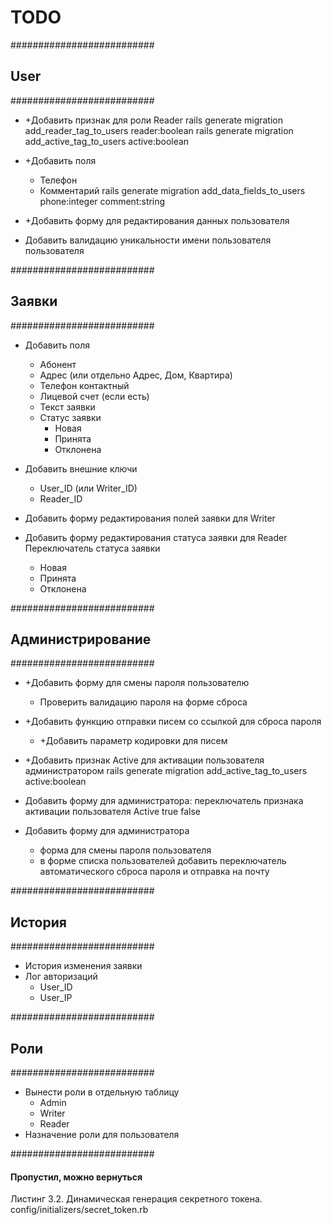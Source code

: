# TODO

##########################
## User
##########################
* +Добавить признак для роли Reader
    rails generate migration add_reader_tag_to_users reader:boolean
    rails generate migration add_active_tag_to_users active:boolean

* +Добавить поля
    * Телефон
    * Комментарий
    rails generate migration add_data_fields_to_users phone:integer comment:string

* +Добавить форму для редактирования данных пользователя

* Добавить валидацию уникальности имени пользователя пользователя

##########################
## Заявки
##########################
* Добавить поля
    * Абонент
    * Адрес (или отдельно Адрес, Дом, Квартира)
    * Телефон контактный
    * Лицевой счет (если есть)
    * Текст заявки
    * Статус заявки
        * Новая
        * Принята
        * Отклонена

* Добавить внешние ключи
    * User_ID    (или Writer_ID)
    * Reader_ID

* Добавить форму редактирования полей заявки для Writer

* Добавить форму редактирования статуса заявки для Reader
    Переключатель статуса заявки
    * Новая
    * Принята
    * Отклонена

##########################
## Администрирование
##########################
* +Добавить форму для смены пароля пользователю
    * Проверить валидацию пароля на форме сброса
* +Добавить функцию отправки писем со ссылкой для сброса пароля
    * +Добавить параметр кодировки для писем
* +Добавить признак Active для активации пользователя администратором
        rails generate migration add_active_tag_to_users active:boolean

* Добавить форму для администратора:
    переключатель признака активации пользователя Active true false
* Добавить форму для администратора
    * форма для смены пароля пользователя
    * в форме списка пользователей добавить переключатель автоматического сброса пароля и отправка на почту

##########################
## История
##########################
* История изменения заявки
* Лог авторизаций
    * User_ID
    * User_IP

##########################
## Роли
##########################
* Вынести роли в отдельную таблицу
    * Admin
    * Writer
    * Reader
* Назначение роли для пользователя

##########################
#### Пропустил, можно вернуться
Листинг 3.2. Динамическая генерация секретного токена.
config/initializers/secret_token.rb